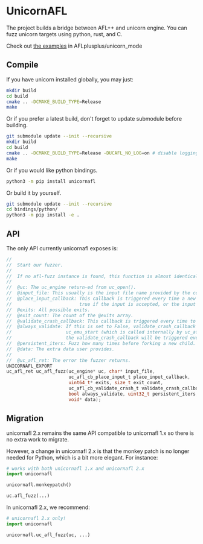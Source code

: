 # UnicornAFL

The project builds a bridge between AFL++ and unicorn engine.
You can fuzz unicorn targets using python, rust, and C.

Check out [the examples](https://github.com/AFLplusplus/AFLplusplus/tree/stable/unicorn_mode/samples) in AFLplusplus/unicorn_mode

## Compile

If you have unicorn installed globally, you may just:

```bash
mkdir build
cd build
cmake .. -DCMAKE_BUILD_TYPE=Release
make
```

Or if you prefer a latest build, don't forget to update submodule before building.

```bash
git submodule update --init --recursive
mkdir build
cd build
cmake .. -DCMAKE_BUILD_TYPE=Release -DUCAFL_NO_LOG=on # disable logging for the maximum speed
make
```

Or if you would like python bindings.

```bash
python3 -m pip install unicornafl
```

Or build it by yourself.

```bash
git submodule update --init --recursive
cd bindings/python/
python3 -m pip install -e .
```

## API

The only API currently unicornafl exposes is:

```C
//
//  Start our fuzzer.
//
//  If no afl-fuzz instance is found, this function is almost identical to uc_emu_start()
//  
//  @uc: The uc_engine return-ed from uc_open().
//  @input_file: This usually is the input file name provided by the command argument.
//  @place_input_callback: This callback is triggered every time a new child is generated. It returns 
//                         true if the input is accepted, or the input would be skipped.
//  @exits: All possible exits.
//  @exit_count: The count of the @exits array.
//  @validate_crash_callback: This callback is triggered every time to check if we are crashed.                     
//  @always_validate: If this is set to False, validate_crash_callback will be only triggered if
//                    uc_emu_start (which is called internally by uc_afl_fuzz) returns an error. Or
//                    the validate_crash_callback will be triggered every time.
//  @persistent_iters: Fuzz how many times before forking a new child.
//  @data: The extra data user provides.
//
//  @uc_afl_ret: The error the fuzzer returns.
UNICORNAFL_EXPORT
uc_afl_ret uc_afl_fuzz(uc_engine* uc, char* input_file,
                       uc_afl_cb_place_input_t place_input_callback,
                       uint64_t* exits, size_t exit_count,
                       uc_afl_cb_validate_crash_t validate_crash_callback,
                       bool always_validate, uint32_t persistent_iters,
                       void* data);
```

## Migration

unicornafl 2.x remains the same API compatible to unicornafl 1.x so there is no extra work to migrate.

However, a change in unicornafl 2.x is that the monkey patch is no longer needed for Python, which is a bit more elegant. For instance:

```python
# works with both unicornafl 1.x and unicornafl 2.x
import unicornafl

unicornafl.monkeypatch()

uc.afl_fuzz(...)
```

In unicornafl 2.x, we recommend:

```python
# unicornafl 2.x only!
import unicornafl

unicornafl.uc_afl_fuzz(uc, ...)
```
